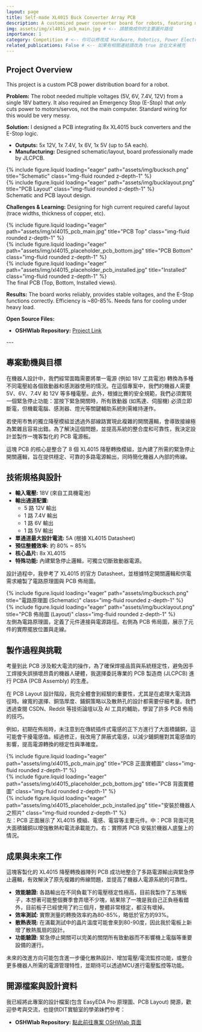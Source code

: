 ```yaml
---
layout: page
title: Self-made XL4015 Buck Converter Array PCB
description: A customized power converter board for robots, featuring multi-output capability and emergency stop logic.
img: assets/img/xl4015_pcb_main.jpg # <-- 請替換成你的主要圖片路徑
importance: 1
category: Competition # <-- 你可以修改成 Hardware, Robotics, Power Electronics 等
related_publications: False # <-- 如果有相關連結請改為 true 並在文末補充
---
```



<!-- English Version Starts (Short) -->

## Project Overview

This project is a custom PCB power distribution board for a robot.

**Problem:** The robot needed multiple voltages (5V, 6V, 7.4V, 12V) from a single 18V battery. It also required an Emergency Stop (E-Stop) that *only* cuts power to motors/servos, not the main computer. Standard wiring for this would be very messy.

**Solution:** I designed a PCB integrating 8x XL4015 buck converters and the E-Stop logic.
*   **Outputs:** 5x 12V, 1x 7.4V, 1x 6V, 1x 5V (up to 5A each).
*   **Manufacturing:** Designed schematic/layout, board professionally made by JLCPCB.

<div class="row justify-content-sm-center">
    <div class="col-sm mt-3 mt-md-0">
        {% include figure.liquid loading="eager" path="assets/img/bucksch.png" title="Schematic" class="img-fluid rounded z-depth-1" %}
    </div>
    <div class="col-sm mt-3 mt-md-0">
        {% include figure.liquid loading="eager" path="assets/img/bucklayout.png" title="PCB Layout" class="img-fluid rounded z-depth-1" %}
    </div>
</div>
<div class="caption">
    Schematic and PCB layout design.
</div>

**Challenges & Learning:** Designing for high current required careful layout (trace widths, thickness of copper, etc).

<div class="row">
    <div class="col-sm mt-3 mt-md-0">
        {% include figure.liquid loading="eager" path="assets/img/xl4015_pcb_main.jpg" title="PCB Top" class="img-fluid rounded z-depth-1" %}
    </div>
    <div class="col-sm mt-3 mt-md-0">
        {% include figure.liquid loading="eager" path="assets/img/xl4015_placeholder_pcb_bottom.jpg" title="PCB Bottom" class="img-fluid rounded z-depth-1" %}
    </div>
    <div class="col-sm mt-3 mt-md-0">
        {% include figure.liquid loading="eager" path="assets/img/xl4015_placeholder_pcb_installed.jpg" title="Installed" class="img-fluid rounded z-depth-1" %}
    </div>
</div>
<div class="caption">
    The final PCB (Top, Bottom, Installed views).
</div>

**Results:** The board works reliably, provides stable voltages, and the E-Stop functions correctly. Efficiency is ~80-85%. Needs fans for cooling under heavy load.

**Open Source Files:**
*   **OSHWlab Repository:** [Project Link](https://oshwlab.com/q124498935/18V-pcb)

<!-- English Version Ends (Short) -->

--- <!-- Optional: Separator -->

<!-- Chinese Version Starts -->

## 專案動機與目標

在機器人設計中，我們經常面臨需要將單一電源 (例如 18V 工具電池) 轉換為多種不同電壓給各個致動器和感測器使用的情況。在這個專案中，我們的機器人需要 5V、6V、7.4V 和 12V 等多種電壓。此外，根據比賽的安全規範，我們必須實現一個緊急停止功能：當按下緊急開關時，所有致動器 (如馬達、伺服機) 必須立即斷電，但機載電腦、感測器、燈光等關鍵輔助系統則需維持運作。

若使用市售的獨立降壓模組並透過外部線路實現此複雜的開關邏輯，會導致接線極為繁雜且容易出錯。為了解決這個問題，並提高系統的整合度和可靠性，我決定設計並製作一塊客製化的 PCB 電源板。

這塊 PCB 的核心是整合了 8 個 XL4015 降壓轉換模組，並內建了所需的緊急停止開關邏輯，旨在提供穩定、可靠的多路電源輸出，同時簡化機器人內部的佈線。

## 技術規格與設計

* **輸入電壓:** 18V (來自工具機電池)
* **輸出通道配置:**
  * 5 路 12V 輸出
  * 1 路 7.4V 輸出
  * 1 路 6V 輸出
  * 1 路 5V 輸出
* **單通道最大設計電流:** 5A (根據 XL4015 Datasheet)
* **預估整體效率:** 約 80% ~ 85%
* **核心晶片:** 8x XL4015
* **特殊功能:** 內建緊急停止邏輯，可獨立切斷致動器電源。

設計過程中，我參考了 XL4015 的官方 Datasheet，並根據特定開關邏輯和供電需求繪製了電路原理圖與 PCB 佈局圖。

<div class="row justify-content-sm-center">
    <div class="col-sm mt-3 mt-md-0">
        {% include figure.liquid loading="eager" path="assets/img/bucksch.png" title="電路原理圖 (Schematic)" class="img-fluid rounded z-depth-1" %}
    </div>
    <div class="col-sm mt-3 mt-md-0">
        {% include figure.liquid loading="eager" path="assets/img/bucklayout.png" title="PCB 佈局圖 (Layout)" class="img-fluid rounded z-depth-1" %}
    </div>
</div>
<div class="caption">
    左側為電路原理圖，定義了元件連接與電源路徑。右側為 PCB 佈局圖，展示了元件的實際擺放位置與走線。
</div>

## 製作過程與挑戰

考量到此 PCB 涉及較大電流的操作，為了確保焊接品質與系統穩定性，避免因手工焊接失誤損壞昂貴的機器人硬體，我選擇委託專業的 PCB 製造商 (JLCPCB) 進行 PCBA (PCB Assembly) 的生產。

在 PCB Layout 設計階段，我完全體會到經驗的重要性，尤其是在處理大電流路徑時。線寬的選擇、銅箔厚度、鋪銅策略以及散熱孔的設計都需要仔細考量。我們透過查閱 CSDN、Reddit 等技術論壇以及 AI 工具的輔助，學習了許多 PCB 佈局的技巧。

例如，初期在佈局時，未注意到在傳統插件式電感的正下方進行了大面積鋪銅，這可能會干擾電感值。經過修正，我改用了屏蔽式電感，以減少鋪銅層對其電感值的影響，提高電源轉換的穩定性與準確度。

<div class="row">
    <div class="col-sm mt-3 mt-md-0">
        {% include figure.liquid loading="eager" path="assets/img/xl4015_pcb_main.jpg" title="PCB 正面實體圖" class="img-fluid rounded z-depth-1" %} 
    </div>
    <div class="col-sm mt-3 mt-md-0">
        {% include figure.liquid loading="eager" path="assets/img/xl4015_placeholder_pcb_bottom.jpg" title="PCB 背面實體圖" class="img-fluid rounded z-depth-1" %} 
    </div>
    <div class="col-sm mt-3 mt-md-0">
        {% include figure.liquid loading="eager" path="assets/img/xl4015_placeholder_pcb_installed.jpg" title="安裝於機器人之照片" class="img-fluid rounded z-depth-1" %} 
    </div>
</div>
<div class="caption">
    左：PCB 正面展示了 XL4015 模組、電感、電容等主要元件。中：PCB 背面可見大面積鋪銅以增強散熱和電流承載能力。右：實際將 PCB 安裝於機器人底盤上的情況。
</div>

## 成果與未來工作

這塊客製化的 XL4015 降壓轉換器陣列 PCB 成功地整合了多路電源輸出與緊急停止邏輯，有效解決了原先複雜的佈線問題，並提高了機器人電源系統的可靠性。

* **效能驗證:** 各路輸出在不同負載下的電壓穩定性極高，目前我製作了五塊板子，本想著可能整個賽季會弄壞不少塊，結果除了一塊是我自己正負極看錯外，目前板子已經使用了約三個月，整體非常穩定，都沒有壞掉。
* **效率測試:** 實際測量的轉換效率約為80-85%，略低於官方的93%。
* **散熱表現:** 在滿載測試中的晶片溫度可能會來到80-90度，因此我於電板上新增了散熱風扇的設計。
* **功能驗證:** 緊急停止開關可以完美的關閉所有致動器而不影響機上電腦等重要設備的運行。

未來的改進方向可能包含進一步優化散熱設計、增加電壓/電流監控功能，或整合更多機器人所需的電源管理特性，並期待可以透過MCU進行電壓監控等功能。

## 開源檔案與設計資料

我已經將此專案的設計檔案(包含 EasyEDA Pro 原理圖、PCB Layout) 開源，歡迎參考與交流，也提供DIT實驗室的學弟妹們參考：

*   **OSHWlab Repository:** [點此前往專案 OSHWlab 頁面](https://oshwlab.com/q124498935/18V-pcb)

<!-- Chinese Version Ends -->



